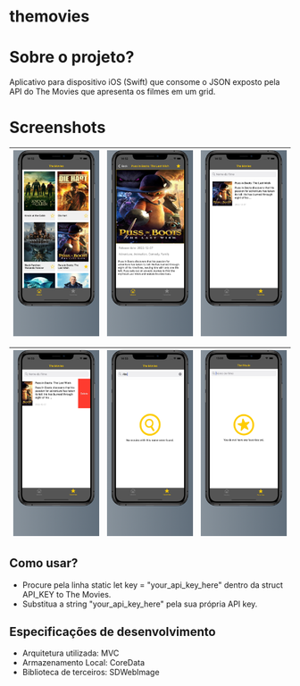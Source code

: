 # themovies

# Sobre o projeto?

Aplicativo para dispositivo iOS (Swift) que consome o JSON exposto pela API do The Movies que apresenta os filmes em um grid.


# Screenshots 


| ![Imagem 1](https://github.com/brunocostac/themovies/blob/main/The%20Movies/Screenshots/Apple%20iPhone%2011%20Pro%20Max%20Screenshot%200.png) | ![Imagem 2](https://github.com/brunocostac/themovies/blob/main/The%20Movies/Screenshots/Apple%20iPhone%2011%20Pro%20Max%20Screenshot%201.png) | ![Imagem 3](https://github.com/brunocostac/themovies/blob/main/The%20Movies/Screenshots/Apple%20iPhone%2011%20Pro%20Max%20Screenshot%202.png) |
| --- | --- | --- |

| ![Imagem 1](https://github.com/brunocostac/themovies/blob/main/The%20Movies/Screenshots/Apple%20iPhone%2011%20Pro%20Max%20Screenshot%203.png) | ![Imagem 2](https://github.com/brunocostac/themovies/blob/main/The%20Movies/Screenshots/Apple%20iPhone%2011%20Pro%20Max%20Screenshot%204.png) | ![Imagem 3](https://github.com/brunocostac/themovies/blob/main/The%20Movies/Screenshots/Apple%20iPhone%2011%20Pro%20Max%20Screenshot%205.png) |
| --- | --- | --- |



## Como usar?

* Procure pela linha static let key = "your_api_key_here" dentro da struct API_KEY to The Movies.
* Substitua a string "your_api_key_here" pela sua própria API key.



## Especificações de desenvolvimento

* Arquitetura utilizada: MVC
* Armazenamento Local: CoreData
* Biblioteca de terceiros: SDWebImage

